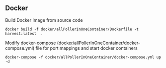 ## Docker

Build Docker Image from source code

```
docker build -f docker/allPollerInOneContainer/Dockerfile -t harvest:latest  .
```

Modify docker-compose (docker/allPollerInOneContainer/docker-compose.yml) file for port mappings and start docker containers
```
docker-compose -f docker/allPollerInOneContainer/docker-compose.yml up -d
```
